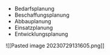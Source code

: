 - Bedarfsplanung
- Beschaffungsplanung
- Abbauplanung
- Einsatzplanung
- Entwicklungsplanung



![[Pasted image 20230729131605.png]]